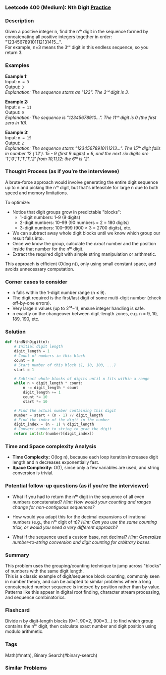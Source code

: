 ### Leetcode 400 (Medium): Nth Digit [Practice](https://leetcode.com/problems/nth-digit)

### Description  
Given a positive integer n, find the nᵗʰ digit in the sequence formed by concatenating all positive integers together in order:  
"123456789101112131415…".  
For example, n=3 means the 3ʳᵈ digit in this endless sequence, so you return 3.

### Examples  

**Example 1:**  
Input: `n = 3`  
Output: `3`  
*Explanation: The sequence starts as "123". The 3ʳᵈ digit is 3.*

**Example 2:**  
Input: `n = 11`  
Output: `0`  
*Explanation: The sequence is "12345678910...". The 11ᵗʰ digit is 0 (the first zero in 10).*

**Example 3:**  
Input: `n = 15`  
Output: `2`  
*Explanation: The sequence starts "12345678910111213...". The 15ᵗʰ digit falls in number 12 ('12'). 15 - 9 (first 9 digits) = 6, and the next six digits are '1','0','1','1','1','2' from 10,11,12: the 6ᵗʰ is '2'.*

### Thought Process (as if you’re the interviewee)  
A brute-force approach would involve generating the entire digit sequence up to n and picking the nᵗʰ digit, but that's infeasible for large n due to both speed and memory limitations.
  
To optimize:
- Notice that digit groups grow in predictable "blocks":
    - 1-digit numbers: 1–9 (9 digits)
    - 2-digit numbers: 10–99 (90 numbers × 2 = 180 digits)
    - 3-digit numbers: 100–999 (900 × 3 = 2700 digits), etc.
- We can subtract away whole digit blocks until we know which group our result falls into.
- Once we know the group, calculate the *exact* number and the position inside that number for the nᵗʰ digit.
- Extract the required digit with simple string manipulation or arithmetic.

This approach is efficient (O(log n)), only using small constant space, and avoids unnecessary computation.

### Corner cases to consider  
- n falls within the 1-digit number range (n ≤ 9).
- The digit required is the first/last digit of some multi-digit number (check off-by-one errors).
- Very large n values (up to 2³¹−1), ensure integer handling is safe.
- n exactly on the changeover between digit-length zones, e.g. n = 9, 10, 189, 190, etc.

### Solution

```python
def findNthDigit(n):
    # Initial digit length
    digit_length = 1
    # Count of numbers in this block 
    count = 9
    # Start number of this block (1, 10, 100, ...)
    start = 1

    # Subtract whole blocks of digits until n fits within a range
    while n > digit_length * count:
        n -= digit_length * count
        digit_length += 1
        count *= 10
        start *= 10

    # Find the actual number containing this digit
    number = start + (n - 1) // digit_length
    # Find the index of the digit in the number
    digit_index = (n - 1) % digit_length
    # Convert number to string to grab the digit
    return int(str(number)[digit_index])
```

### Time and Space complexity Analysis  

- **Time Complexity:** O(log n), because each loop iteration increases digit length and n decreases exponentially fast.
- **Space Complexity:** O(1), since only a few variables are used, and string conversion is trivial.

### Potential follow-up questions (as if you’re the interviewer)  

- What if you had to return the nᵗʰ digit in the sequence of all even numbers concatenated?
  *Hint: How would your counting and ranges change for non-contiguous sequences?*

- How would you adapt this for the decimal expansions of irrational numbers (e.g., the nᵗʰ digit of π)?
  *Hint: Can you use the same counting trick, or would you need a very different approach?*

- What if the sequence used a custom base, not decimal?
  *Hint: Generalize number-to-string conversion and digit counting for arbitrary bases.*

### Summary
This problem uses the grouping/counting technique to jump across "blocks" of numbers with the same digit length.  
This is a classic example of digit/sequence block counting, commonly seen in number theory, and can be adapted to similar problems where a long concatenated number sequence is indexed by position rather than by value. Patterns like this appear in digital root finding, character stream processing, and sequence combinatorics.


### Flashcard
Divide n by digit-length blocks (9×1, 90×2, 900×3...) to find which group contains the nᵗʰ digit, then calculate exact number and digit position using modulo arithmetic.

### Tags
Math(#math), Binary Search(#binary-search)

### Similar Problems
